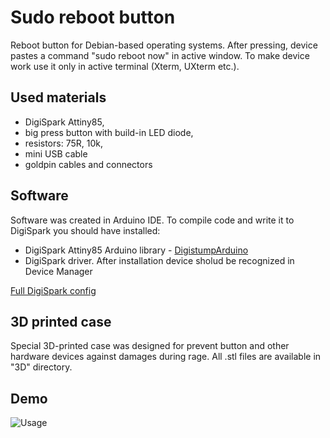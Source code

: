 # Sudo reboot button
Reboot button for Debian-based operating systems. 
After pressing, device pastes a command "sudo reboot now" in active window. To make device work use it only in active terminal (Xterm, UXterm etc.).

## Used materials
- DigiSpark Attiny85,
- big press button with build-in LED diode,
- resistors: 75R, 10k,
- mini USB cable
- goldpin cables and connectors

## Software
Software was created in Arduino IDE. 
To compile code and write it to DigiSpark you should have installed:
- DigiSpark Attiny85 Arduino library - [DigistumpArduino](https://github.com/digistump/DigistumpArduino)
- DigiSpark driver. After installation device sholud be recognized in Device Manager

[Full DigiSpark config](http://digistump.com/wiki/digispark/tutorials/connecting)

## 3D printed case
Special 3D-printed case was designed for prevent button and other hardware devices against damages during rage. All .stl files are available in "3D" directory.

## Demo
![Usage](usage.gif)



